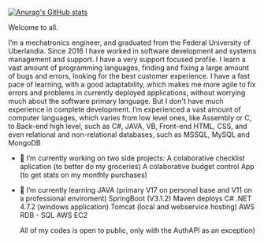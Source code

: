 [![Anurag's GitHub stats](https://github-readme-stats.vercel.app/api?username=MatheusGCruz)](https://github.com/anuraghazra/github-readme-stats)

Welcome to all.

I’m a mechatronics engineer, and graduated from the Federal University of Uberlandia.
Since 2016 I have worked in software development and systems management and support.
I have a very support focused profile. I learn a vast amount of programming languages, finding and fixing a large amount of bugs and errors, looking for the best customer experience.
I have a fast pace of learning, with a good adaptability, which makes me more agile to fix errors and problems in currently deployed applications, without worrying much about the software primary language. But I don't have much experience in complete development.
I’m experienced a vast amount of computer languages, which varies from low level ones, like Assembly or C, to Back-end high level, such as C#, JAVA, VB, Front-end HTML, CSS, and even relational and non-relational databases, such as MSSQL, MySQL and MongoDB

- 🔭 I’m currently working on two side projects:
    A colaborative checklist aplication (to better do my groceries)
    A colaborative budget control App (to get stats on my monthly purchases)
- 🌱 I’m currently learning
    JAVA (primary V17 on personal base and V11 on a professional enviroment)
    SpringBoot (V3.1.2)
    Maven deploys
    C# .NET 4.7.2 (windows application)
    Tomcat (local and webservice hosting)
    AWS RDB - SQL
    AWS EC2

  All of my codes is open to public, only with the AuthAPI as an exception)

  

<!--
**MatheusGCruz/MatheusGCruz** is a ✨ _special_ ✨ repository because its `README.md` (this file) appears on your GitHub profile.

Here are some ideas to get you started:


- 👯 I’m looking to collaborate on ...
- 🤔 I’m looking for help with ...
- 💬 Ask me about ...
- 📫 How to reach me: ...
- 😄 Pronouns: ...
- ⚡ Fun fact: ...
-->
